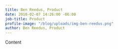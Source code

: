 ```yaml
---
title: Ben Reedus, Product
date: 2018-02-07 14:26:00 -06:00
job-title: Product
profile-image: "/blog/uploads/img-ben-reedus.png"
author: Ben Reedus, Product
---
```


Content